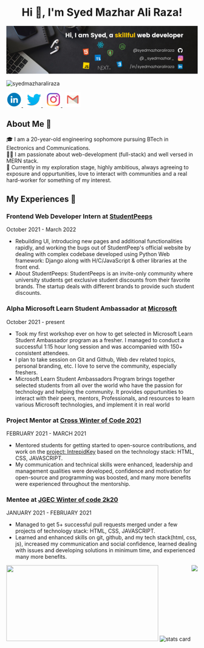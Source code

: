 <h1 align="center">Hi 👋, I'm Syed Mazhar Ali Raza!</h1>

<img src="banner.png">

<p align="left"> <img src="https://komarev.com/ghpvc/?username=syedmazharaliraza&label=Profile%20views&color=0e75b6&style=flat" alt="syedmazharaliraza" /> </p>

<a href="https://www.linkedin.com/in/syed-mazhar-ali-raza-4027931ba/">
  <img  width="40px" src="linkedin.png" /> 
</a> &nbsp;
<a href="https://twitter.com/110Syedmazhar">
  <img  width="40px" src="twitter.png" />
</a>&nbsp;
<a href="https://instagram.com/_syedmazhar_">
  <img  width="40px" src="insta.png" />
</a>&nbsp;
<a href="mailto:mazharali.raza11@gmail.com">
  <img width="40px" src="gmail.png" />
</a>


## About Me 🚀
🎓  I am a 20-year-old engineering sophomore pursuing BTech in Electronics and Communications. </br>
👨‍💻  I am passionate about web-development (full-stack) and well versed in MERN stack. </br>
🌱 Currently in my exploration stage, highly ambitious, always agreeing to exposure and oppurtunities, love to interact with communities and a real hard-worker for something of my interest.

## My Experiences 🙌
### **Frontend Web Developer Intern** at [StudentPeeps](https://studentpeeps.club/) <br>
October 2021 - March 2022 <br>
- Rebuilding UI, introducing new pages and additional functionalities rapidly, and working the bugs out of StudentPeep's official website by dealing with complex codebase developed using Python Web framework: Django along with H/C/JavaScript & other libraries at the front end. <br>
- About StudentPeeps: StudentPeeps is an invite-only community where university students get exclusive student discounts from their favorite brands. The startup deals with different brands to provide such student discounts.

### **Alpha Microsoft Learn Student Ambassador** at [Microsoft](https://studentambassadors.microsoft.com/) <br>
October 2021 - present <br>
- Took my first workshop ever on how to get selected in Microsoft Learn Student Ambassador program as a fresher. I managed to conduct a successful 1:15 hour long session and was accompanied with 150+ consistent attendees. <br>
- I plan to take session on Git and Github, Web dev related topics, personal branding, etc. I love to serve the community, especially freshers.
- Microsoft Learn Student Ambassadors Program brings together selected students from all over the world who have the passion for technology and helping the community. It provides oppurtunities to interact with their peers, mentors, Professionals, and resources to learn various Microsoft technologies, and implement it in real world

### **Project Mentor** at [Cross Winter of Code 2021](https://crosswoc.ieeedtu.in/) <br>
FEBRUARY 2021 - MARCH 2021 <br>
- Mentored students for getting started to open-source contributions, and work on the <ins>project: [IntrepidKey](https://github.com/syedmazharaliraza/IntrepidKey)</ins> based on the technology stack: HTML, CSS, JAVASCRIPT.<br>
- My communication and technical skills were enhanced, leadership and management qualities were developed, confidence and motivation for open-source and programming was boosted, and many more benefits were experienced throughout the mentorship.

### **Mentee** at [JGEC Winter of code 2k20](https://jwoc2k20.tech/) <br>
JANUARY 2021 - FEBRUARY 2021 <br>
- Managed to get 5+ successful pull requests merged under a few projects of technology stack: HTML, CSS, JAVASCRIPT.
- Learned and enhanced skills on git, github, and my tech stack(html, css, js), increased my communication and social confidence, learned dealing with issues and developing solutions in minimum time, and experienced many more benefits.

<a href="https://github.com/syedmazharaliraza"> <img align="right" height="300" src="https://i.pinimg.com/originals/e4/26/70/e426702edf874b181aced1e2fa5c6cde.gif"></a>
<img height="200px" width="400" src="https://github-readme-stats.vercel.app/api?username=syedmazharaliraza&count_private=true&theme=radical&show_icons=true" />
<img alt= "stats card" height="200px" width="400" src="https://github-readme-streak-stats.herokuapp.com?user=syedmazharaliraza&theme=radical">


